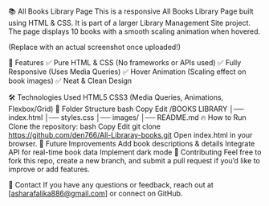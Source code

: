 📚 All Books Library Page
This is a responsive All Books Library Page built using HTML & CSS. It is part of a larger Library Management Site project. The page displays 10 books with a smooth scaling animation when hovered.

(Replace with an actual screenshot once uploaded!)

🚀 Features
✅ Pure HTML & CSS (No frameworks or APIs used)
✅ Fully Responsive (Uses Media Queries)
✅ Hover Animation (Scaling effect on book images)
✅ Neat & Clean Design

🛠️ Technologies Used
HTML5
CSS3 (Media Queries, Animations, Flexbox/Grid)
📂 Folder Structure
bash
Copy
Edit
/BOOKS LIBRARY
│── index.html
│── styles.css
│── images/
│── README.md
🔥 How to Run
Clone the repository:
bash
Copy
Edit
git clone https://github.com/den766/All-Libraray-books.git
Open index.html in your browser.
🌟 Future Improvements
Add book descriptions & details
Integrate API for real-time book data
Implement dark mode
📌 Contributing
Feel free to fork this repo, create a new branch, and submit a pull request if you’d like to improve or add features.

📧 Contact
If you have any questions or feedback, reach out at [asharafalika886@gmail.com] or connect on GitHub.